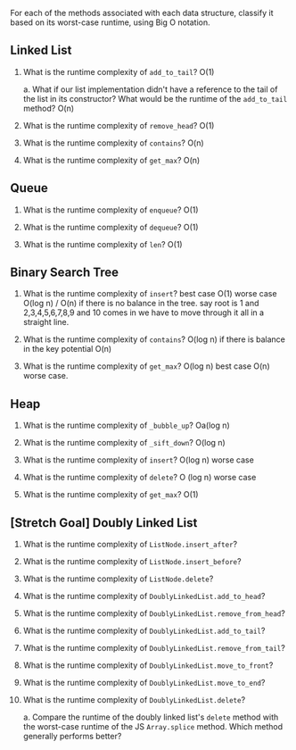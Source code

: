 For each of the methods associated with each data structure, classify it based on its worst-case runtime, using Big O notation.

## Linked List

1. What is the runtime complexity of `add_to_tail`? O(1)
  
    a. What if our list implementation didn't have a reference to the tail of the list in its constructor? What would be the runtime of the `add_to_tail` method? O(n)

2. What is the runtime complexity of `remove_head`? O(1)

3. What is the runtime complexity of `contains`? O(n)

4. What is the runtime complexity of `get_max`? O(n)

## Queue

1. What is the runtime complexity of `enqueue`? O(1)

2. What is the runtime complexity of `dequeue`? O(1)

3. What is the runtime complexity of `len`? O(1)

## Binary Search Tree

1. What is the runtime complexity of `insert`?  best case O(1) worse case O(log n) /   O(n) if there is no balance in the tree. say   root is 1 and 2,3,4,5,6,7,8,9 and 10 comes in we have to move through it all in a straight line. 

2. What is the runtime complexity of `contains`? O(log n) if there is balance in the key potential O(n)

3. What is the runtime complexity of `get_max`? O(log n) best case  O(n) worse case. 

## Heap

1. What is the runtime complexity of `_bubble_up`? Oa(log n)

2. What is the runtime complexity of `_sift_down`? O(log n)

3. What is the runtime complexity of `insert`? O(log n) worse case

4. What is the runtime complexity of `delete`? O (log n) worse case

5. What is the runtime complexity of `get_max`? O(1)

## [Stretch Goal] Doubly Linked List

1. What is the runtime complexity of `ListNode.insert_after`?

2. What is the runtime complexity of `ListNode.insert_before`?

3. What is the runtime complexity of `ListNode.delete`?

4. What is the runtime complexity of `DoublyLinkedList.add_to_head`?

5. What is the runtime complexity of `DoublyLinkedList.remove_from_head`?

6. What is the runtime complexity of `DoublyLinkedList.add_to_tail`?

7. What is the runtime complexity of `DoublyLinkedList.remove_from_tail`?

8. What is the runtime complexity of `DoublyLinkedList.move_to_front`?

9. What is the runtime complexity of `DoublyLinkedList.move_to_end`?

10. What is the runtime complexity of `DoublyLinkedList.delete`?

    a. Compare the runtime of the doubly linked list's `delete` method with the worst-case runtime of the JS `Array.splice` method. Which method generally performs better?